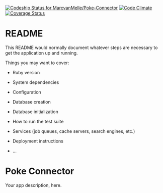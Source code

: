 [ ![Codeship Status for MarcvanMelle/Poke-Connector](https://app.codeship.com/projects/96ea1a30-76ab-0134-3da1-4269843b54e0/status?branch=master)](https://app.codeship.com/projects/179634)
[![Code Climate](https://codeclimate.com/github/MarcvanMelle/Poke-Connector/badges/gpa.svg)](https://codeclimate.com/github/MarcvanMelle/Poke-Connector)
[![Coverage Status](https://coveralls.io/repos/github/MarcvanMelle/Poke-Connector/badge.svg?branch=master)](https://coveralls.io/github/MarcvanMelle/Poke-Connector?branch=master)

# README

This README would normally document whatever steps are necessary to get the
application up and running.

Things you may want to cover:

* Ruby version

* System dependencies

* Configuration

* Database creation

* Database initialization

* How to run the test suite

* Services (job queues, cache servers, search engines, etc.)

* Deployment instructions

* ...
# Poke Connector
Your app description, here.
